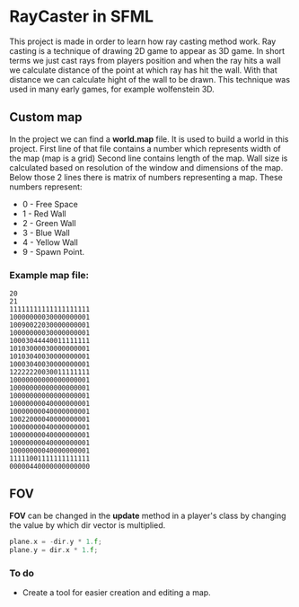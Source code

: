 # RayCaster in SFML

This project is made in order to learn how ray casting method work. Ray casting is a technique of drawing 2D game to appear as 3D game.
In short terms we just cast rays from players position and when the ray hits a wall we calculate distance of the point at which ray has hit the wall.
With that distance we can calculate hight of the wall to be drawn.
This technique was used in many early games, for example wolfenstein 3D.

## Custom map
In the project we can find a **world.map** file.
It is used to build a world in this project. First line of that file contains a number which represents width of the map (map is a grid)
Second line contains length of the map. Wall size is calculated based on resolution of the window and dimensions of the map.
Below those 2 lines there is matrix of numbers representing a map.
These numbers represent:
- 0 - Free Space
- 1 - Red Wall
- 2 - Green Wall
- 3 - Blue Wall
- 4 - Yellow Wall
- 9 - Spawn Point.

### Example map file:
```
20
21
11111111111111111111
10000000030000000001
10090022030000000001
10000000030000000001
10003044440011111111
10103000030000000001
10103040030000000001
10003040030000000001
12222220030011111111
10000000000000000001
10000000000000000001
10000000000000000001
10000000040000000001
10000000040000000001
10022000040000000001
10000000040000000001
10000000040000000001
10000000040000000001
10000000040000000001
11111001111111111111
00000440000000000000
```
## FOV
**FOV** can be changed in the **update** method in a player's class by changing the value by which dir vector is multiplied.
```cpp
plane.x = -dir.y * 1.f;
plane.y = dir.x * 1.f;
```
### To do
- Create a tool for easier creation and editing a map.
